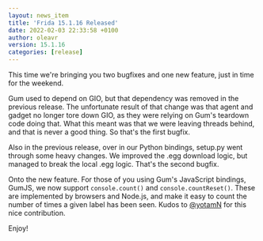 ```yaml
---
layout: news_item
title: 'Frida 15.1.16 Released'
date: 2022-02-03 22:33:58 +0100
author: oleavr
version: 15.1.16
categories: [release]
---
```


This time we're bringing you two bugfixes and one new feature, just in time for
the weekend.

Gum used to depend on GIO, but that dependency was removed in the previous
release. The unfortunate result of that change was that agent and gadget no
longer tore down GIO, as they were relying on Gum's teardown code doing that.
What this meant was that we were leaving threads behind, and that is never a
good thing. So that's the first bugfix.

Also in the previous release, over in our Python bindings, setup.py went through
some heavy changes. We improved the .egg download logic, but managed to break
the local .egg logic. That's the second bugfix.

Onto the new feature. For those of you using Gum's JavaScript bindings, GumJS,
we now support `console.count()` and `console.countReset()`. These are
implemented by browsers and Node.js, and make it easy to count the number of
times a given label has been seen. Kudos to [@yotamN][] for this nice
contribution.

Enjoy!


[@yotamN]: https://github.com/yotamN
